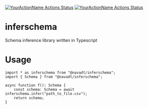[![YourActionName Actions Status](https://github.com/snava10/inferschema/workflows/CI/badge.svg)](https://github.com/snava10/inferschema/actions)
[![YourActionName Actions Status](https://github.com/snava10/inferschema/workflows/Package/badge.svg)](https://github.com/snava10/inferschema/actions)

# inferschema

Schema inference library written in Typescript

# Usage

```
import * as inferschema from "@navadt/inferschema";
import { Schema } from "@navadt/inferschema";

async function f(): Schema {
    const schema: Schema = await inferschema.infer("path_to_file.csv");
    return schema;
}
```
